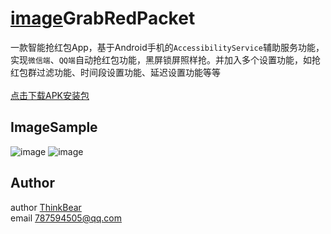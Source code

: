 # [image](https://github.com/ThinkBear/GrabRedPacket/blob/master/app/src/main/res/mipmap-xhdpi/logo.png)GrabRedPacket

一款智能抢红包App，基于Android手机的`AccessibilityService`辅助服务功能，实现`微信端`、`QQ端`自动抢红包功能，黑屏锁屏照样抢。并加入多个设置功能，如抢红包群过滤功能、时间段设置功能、延迟设置功能等等
<br>
<br>
[点击下载APK安装包](http://pan.baidu.com/s/1kVjnfNp)
<br>
## ImageSample

![image](https://github.com/ThinkBear/GrabRedPacket/blob/master/.image/1.jpg)
![image](https://github.com/ThinkBear/GrabRedPacket/blob/master/.image/2.jpg)

## Author

author [ThinkBear](https://github.com/ThinkBear) 
<br>
email  [787594505@qq.com](mailto:787594505@qq.com)
<br>

